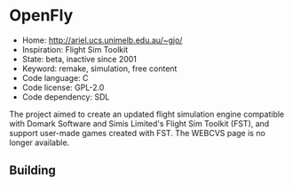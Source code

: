 # OpenFly

- Home: http://ariel.ucs.unimelb.edu.au/~gjo/
- Inspiration: Flight Sim Toolkit
- State: beta, inactive since 2001
- Keyword: remake, simulation, free content
- Code language: C
- Code license: GPL-2.0
- Code dependency: SDL

The project aimed to create an updated flight simulation engine compatible with Domark Software and Simis Limited's Flight Sim Toolkit (FST), and support user-made games created with FST. The WEBCVS page is no longer available.

## Building
